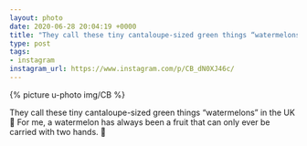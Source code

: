 ```yaml
---
layout: photo
date: 2020-06-28 20:04:19 +0000
title: "They call these tiny cantaloupe-sized green things “watermelons”…"
type: post
tags:
- instagram
instagram_url: https://www.instagram.com/p/CB_dN0XJ46c/
---
```


{% picture u-photo img/CB %}

They call these tiny cantaloupe-sized green things “watermelons” in the UK 🧐 For me, a watermelon has always been a fruit that can only ever be carried with two hands. 😬
